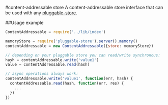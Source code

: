 #content-addressable store
A content-addressable store interface that can be used with any [pluggable-store](https://github.com/mirkokiefer/pluggable-store).

##Usage example

```js
ContentAddressable = require('../lib/index')

memoryStore = require('pluggable-store').server().memory()
contentAddressable = new ContentAddressable({store: memoryStore})

// depending on your pluggable store you can read/write synchronous:
hash = contentAddressable.write('value1')
value = contentAddressable.read(hash)

// async operations always work:
contentAddressable.write('value1', function(err, hash) {
  contentAddressable.read(hash, function(err, res) {
    ...
  })
})  
```
